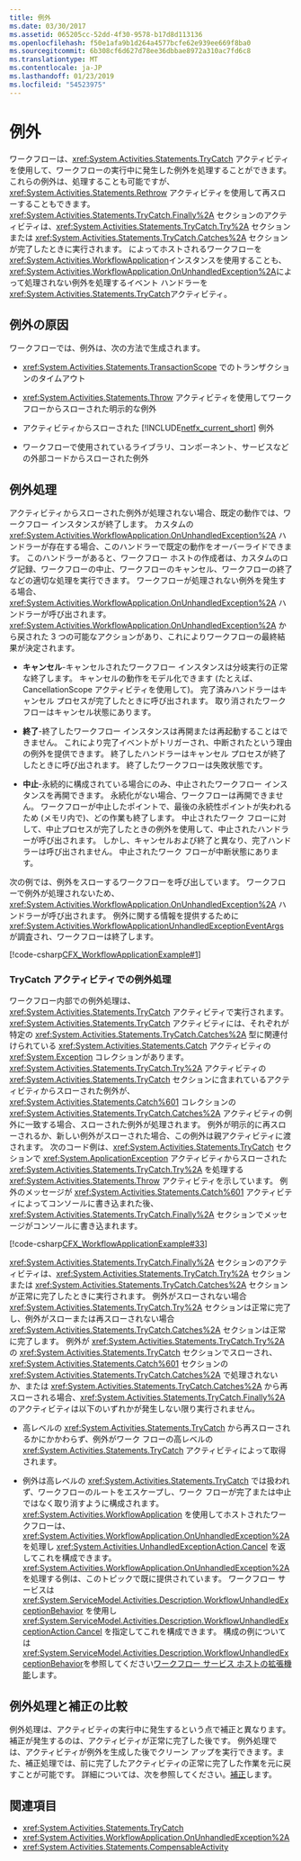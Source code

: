 ```yaml
---
title: 例外
ms.date: 03/30/2017
ms.assetid: 065205cc-52dd-4f30-9578-b17d8d113136
ms.openlocfilehash: f50e1afa9b1d264a4577bcfe62e939ee669f8ba0
ms.sourcegitcommit: 6b308cf6d627d78ee36dbbae8972a310ac7fd6c8
ms.translationtype: MT
ms.contentlocale: ja-JP
ms.lasthandoff: 01/23/2019
ms.locfileid: "54523975"
---
```

# <a name="exceptions"></a>例外
ワークフローは、<xref:System.Activities.Statements.TryCatch> アクティビティを使用して、ワークフローの実行中に発生した例外を処理することができます。 これらの例外は、処理することも可能ですが、<xref:System.Activities.Statements.Rethrow> アクティビティを使用して再スローすることもできます。 <xref:System.Activities.Statements.TryCatch.Finally%2A> セクションのアクティビティは、<xref:System.Activities.Statements.TryCatch.Try%2A> セクションまたは <xref:System.Activities.Statements.TryCatch.Catches%2A> セクションが完了したときに実行されます。 によってホストされるワークフローを<xref:System.Activities.WorkflowApplication>インスタンスを使用することも、<xref:System.Activities.WorkflowApplication.OnUnhandledException%2A>によって処理されない例外を処理するイベント ハンドラーを<xref:System.Activities.Statements.TryCatch>アクティビティ。  
  
## <a name="causes-of-exceptions"></a>例外の原因  
 ワークフローでは、例外は、次の方法で生成されます。  
  
-   <xref:System.Activities.Statements.TransactionScope> でのトランザクションのタイムアウト  
  
-   <xref:System.Activities.Statements.Throw> アクティビティを使用してワークフローからスローされた明示的な例外  
  
-   アクティビティからスローされた [!INCLUDE[netfx_current_short](../../../includes/netfx-current-short-md.md)] 例外  
  
-   ワークフローで使用されているライブラリ、コンポーネント、サービスなどの外部コードからスローされた例外  
  
## <a name="handling-exceptions"></a>例外処理  
 アクティビティからスローされた例外が処理されない場合、既定の動作では、ワークフロー インスタンスが終了します。 カスタムの <xref:System.Activities.WorkflowApplication.OnUnhandledException%2A> ハンドラーが存在する場合、このハンドラーで既定の動作をオーバーライドできます。 このハンドラーがあると、ワークフロー ホストの作成者は、カスタムのログ記録、ワークフローの中止、ワークフローのキャンセル、ワークフローの終了などの適切な処理を実行できます。  ワークフローが処理されない例外を発生する場合、<xref:System.Activities.WorkflowApplication.OnUnhandledException%2A> ハンドラーが呼び出されます。 <xref:System.Activities.WorkflowApplication.OnUnhandledException%2A> から戻された 3 つの可能なアクションがあり、これによりワークフローの最終結果が決定されます。  
  
-   **キャンセル**-キャンセルされたワークフロー インスタンスは分岐実行の正常な終了します。 キャンセルの動作をモデル化できます (たとえば、CancellationScope アクティビティを使用して)。 完了済みハンドラーはキャンセル プロセスが完了したときに呼び出されます。 取り消されたワーク フローはキャンセル状態にあります。  
  
-   **終了**-終了したワークフロー インスタンスは再開または再起動することはできません。  これにより完了イベントがトリガーされ、中断されたという理由の例外を提供できます。 終了したハンドラーはキャンセル プロセスが終了したときに呼び出されます。 終了したワークフローは失敗状態です。  
  
-   **中止**-永続的に構成されている場合にのみ、中止されたワークフロー インスタンスを再開できます。  永続化がない場合、ワークフローは再開できません。  ワークフローが中止したポイントで、最後の永続性ポイントが失われるため (メモリ内で)、どの作業も終了します。 中止されたワーク フローに対して、中止プロセスが完了したときの例外を使用して、中止されたハンドラーが呼び出されます。 しかし、キャンセルおよび終了と異なり、完了ハンドラーは呼び出されません。 中止されたワーク フローが中断状態にあります。  
  
 次の例では、例外をスローするワークフローを呼び出しています。 ワークフローで例外が処理されないため、<xref:System.Activities.WorkflowApplication.OnUnhandledException%2A> ハンドラーが呼び出されます。 例外に関する情報を提供するために <xref:System.Activities.WorkflowApplicationUnhandledExceptionEventArgs> が調査され、ワークフローは終了します。  
  
 [!code-csharp[CFX_WorkflowApplicationExample#1](../../../samples/snippets/csharp/VS_Snippets_CFX/cfx_workflowapplicationexample/cs/program.cs#1)]  
  
### <a name="handling-exceptions-with-the-trycatch-activity"></a>TryCatch アクティビティでの例外処理  
 ワークフロー内部での例外処理は、<xref:System.Activities.Statements.TryCatch> アクティビティで実行されます。 <xref:System.Activities.Statements.TryCatch> アクティビティには、それぞれが特定の <xref:System.Activities.Statements.TryCatch.Catches%2A> 型に関連付けられている <xref:System.Activities.Statements.Catch> アクティビティの <xref:System.Exception> コレクションがあります。 <xref:System.Activities.Statements.TryCatch.Try%2A> アクティビティの <xref:System.Activities.Statements.TryCatch> セクションに含まれているアクティビティからスローされた例外が、<xref:System.Activities.Statements.Catch%601> コレクションの <xref:System.Activities.Statements.TryCatch.Catches%2A> アクティビティの例外に一致する場合、スローされた例外が処理されます。 例外が明示的に再スローされるか、新しい例外がスローされた場合、この例外は親アクティビティに渡されます。 次のコード例は、<xref:System.Activities.Statements.TryCatch> セクションで <xref:System.ApplicationException> アクティビティからスローされた <xref:System.Activities.Statements.TryCatch.Try%2A> を処理する <xref:System.Activities.Statements.Throw> アクティビティを示しています。 例外のメッセージが <xref:System.Activities.Statements.Catch%601> アクティビティによってコンソールに書き込まれた後、<xref:System.Activities.Statements.TryCatch.Finally%2A> セクションでメッセージがコンソールに書き込まれます。  
  
 [!code-csharp[CFX_WorkflowApplicationExample#33](../../../samples/snippets/csharp/VS_Snippets_CFX/cfx_workflowapplicationexample/cs/program.cs#33)]  
  
 <xref:System.Activities.Statements.TryCatch.Finally%2A> セクションのアクティビティは、<xref:System.Activities.Statements.TryCatch.Try%2A> セクションまたは <xref:System.Activities.Statements.TryCatch.Catches%2A> セクションが正常に完了したときに実行されます。 例外がスローされない場合 <xref:System.Activities.Statements.TryCatch.Try%2A> セクションは正常に完了し、例外がスローまたは再スローされない場合 <xref:System.Activities.Statements.TryCatch.Catches%2A> セクションは正常に完了します。 例外が <xref:System.Activities.Statements.TryCatch.Try%2A> の <xref:System.Activities.Statements.TryCatch> セクションでスローされ、<xref:System.Activities.Statements.Catch%601> セクションの <xref:System.Activities.Statements.TryCatch.Catches%2A> で処理されないか、または <xref:System.Activities.Statements.TryCatch.Catches%2A> から再スローされる場合、<xref:System.Activities.Statements.TryCatch.Finally%2A> のアクティビティは以下のいずれかが発生しない限り実行されません。  
  
-   高レベルの <xref:System.Activities.Statements.TryCatch> から再スローされるかにかかわらず、例外がワーク フローの高レベルの <xref:System.Activities.Statements.TryCatch> アクティビティによって取得されます。  
  
-   例外は高レベルの <xref:System.Activities.Statements.TryCatch> では扱われず、ワークフローのルートをエスケープし、ワーク フローが完了または中止ではなく取り消すように構成されます。 <xref:System.Activities.WorkflowApplication> を使用してホストされたワークフローは、<xref:System.Activities.WorkflowApplication.OnUnhandledException%2A> を処理し <xref:System.Activities.UnhandledExceptionAction.Cancel> を返してこれを構成できます。 <xref:System.Activities.WorkflowApplication.OnUnhandledException%2A> を処理する例は、このトピックで既に提供されています。 ワークフロー サービスは <xref:System.ServiceModel.Activities.Description.WorkflowUnhandledExceptionBehavior> を使用し <xref:System.ServiceModel.Activities.Description.WorkflowUnhandledExceptionAction.Cancel> を指定してこれを構成できます。 構成の例については<xref:System.ServiceModel.Activities.Description.WorkflowUnhandledExceptionBehavior>を参照してください[ワークフロー サービス ホストの拡張機能](../../../docs/framework/wcf/feature-details/workflow-service-host-extensibility.md)します。  
  
## <a name="exception-handling-versus-compensation"></a>例外処理と補正の比較  
 例外処理は、アクティビティの実行中に発生するという点で補正と異なります。 補正が発生するのは、アクティビティが正常に完了した後です。 例外処理では、アクティビティが例外を生成した後でクリーン アップを実行できます。また、補正処理では、前に完了したアクティビティの正常に完了した作業を元に戻すことが可能です。 詳細については、次を参照してください。[補正](../../../docs/framework/windows-workflow-foundation/compensation.md)します。  
  
## <a name="see-also"></a>関連項目
- <xref:System.Activities.Statements.TryCatch>
- <xref:System.Activities.WorkflowApplication.OnUnhandledException%2A>
- <xref:System.Activities.Statements.CompensableActivity>
